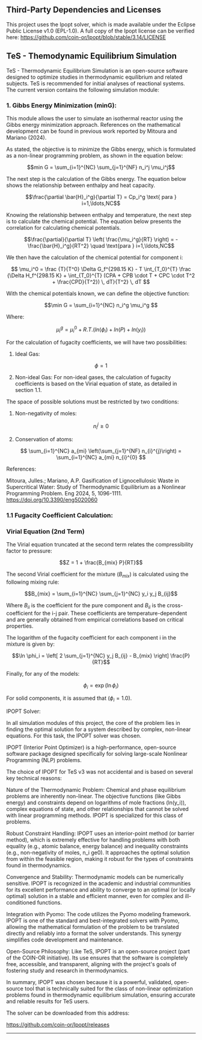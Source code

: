 ## Third-Party Dependencies and Licenses

This project uses the Ipopt solver, which is made available under the Eclipse Public License v1.0 (EPL-1.0). A full copy of the Ipopt license can be verified here: https://github.com/coin-or/Ipopt/blob/stable/3.14/LICENSE

## TeS - Themodynamic Equilibrium Simulation

TeS - Thermodynamic Equilibrium Simulation is an open-source software designed to optimize studies in thermodynamic equilibrium and related subjects. TeS is recommended for initial analyses of reactional systems. The current version contains the following simulation module:

### 1. Gibbs Energy Minimization (minG):

This module allows the user to simulate an isothermal reactor using the Gibbs energy minimization approach. References on the mathematical development can be found in previous work reported by Mitoura and Mariano (2024).

As stated, the objective is to minimize the Gibbs energy, which is formulated as a non-linear programming problem, as shown in the equation below:

$$min G = \sum_{i=1}^{NC} \sum_{j=1}^{NF} n_i^j \mu_i^j$$

The next step is the calculation of the Gibbs energy. The equation below shows the relationship between enthalpy and heat capacity.

$$\frac{\partial \bar{H}_i^g}{\partial T} = Cp_i^g \text{  para } i=1,\ldots,NC$$

Knowing the relationship between enthalpy and temperature, the next step is to calculate the chemical potential. The equation below presents the correlation for calculating chemical potentials.

$$\frac{\partial}{\partial T} \left( \frac{\mu_i^g}{RT} \right) = -\frac{\bar{H}_i^g}{RT^2} \quad \text{para } i=1,\ldots,NC$$

We then have the calculation of the chemical potential for component i:

$$
\mu_i^0 = \frac {T}{T^0} \Delta G_f^{298.15 K} - T \int_{T_0}^{T} \frac {\Delta H_f^{298.15 K} + \int_{T_0}^{T} (CPA + CPB \cdot T + CPC \cdot T^2 + \frac{CPD}{T^2}) \, dT}{T^2} \, dT
$$

With the chemical potentials known, we can define the objective function:

$$\min G = \sum_{i=1}^{NC} n_i^g \mu_i^g $$

Where:

$$\mu _i^g = \mu _i^0 + R.T.(ln(\phi_i)+ln(P)+ln(y_i)) $$

For the calculation of fugacity coefficients, we will have two possibilities:

1. Ideal Gas:

$$\phi = 1 $$

2. Non-ideal Gas:
For non-ideal gases, the calculation of fugacity coefficients is based on the Virial equation of state, as detailed in section 1.1.

The space of possible solutions must be restricted by two conditions:
1. Non-negativity of moles:

$$ n_i^j \geq 0 $$

2. Conservation of atoms:

$$
\sum_{i=1}^{NC} a_{mi} \left(\sum_{j=1}^{NF} n_{i}^{j}\right) = \sum_{i=1}^{NC} a_{mi} n_{i}^{0}
$$

References:

Mitoura, Julles.; Mariano, A.P. Gasification of Lignocellulosic Waste in Supercritical Water: Study of Thermodynamic Equilibrium as a Nonlinear Programming Problem. Eng 2024, 5, 1096-1111. https://doi.org/10.3390/eng5020060

### 1.1 Fugacity Coefficient Calculation:

### Virial Equation (2nd Term)

The Virial equation truncated at the second term relates the compressibility factor to pressure:

$$Z = 1 + \frac{B_{mix} P}{RT}$$

The second Virial coefficient for the mixture ($B_{mix}$) is calculated using the following mixing rule:

$$B_{mix} = \sum_{i=1}^{NC} \sum_{j=1}^{NC} y_i y_j B_{ij}$$

Where $B_{ii}$ is the coefficient for the pure component and $B_{ii}$ is the cross-coefficient for the i-j pair. These coefficients are temperature-dependent and are generally obtained from empirical correlations based on critical properties.

The logarithm of the fugacity coefficient for each component i in the mixture is given by:

$$\ln \phi_i = \left[ 2 \sum_{j=1}^{NC} y_j B_{ij} - B_{mix} \right] \frac{P}{RT}$$

Finally, for any of the models:

$$\phi_i = \exp(\ln \phi_i)$$

For solid components, it is assumed that ($\phi_i = 1.0$).

IPOPT Solver:

In all simulation modules of this project, the core of the problem lies in finding the optimal solution for a system described by complex, non-linear equations. For this task, the IPOPT solver was chosen.

IPOPT (Interior Point Optimizer) is a high-performance, open-source software package designed specifically for solving large-scale Nonlinear Programming (NLP) problems.

The choice of IPOPT for TeS v3 was not accidental and is based on several key technical reasons:

Nature of the Thermodynamic Problem: Chemical and phase equilibrium problems are inherently non-linear. The objective functions (like Gibbs energy) and constraints depend on logarithms of mole fractions (ln(y_i)), complex equations of state, and other relationships that cannot be solved with linear programming methods. IPOPT is specialized for this class of problems.

Robust Constraint Handling: IPOPT uses an interior-point method (or barrier method), which is extremely effective for handling problems with both equality (e.g., atomic balance, energy balance) and inequality constraints (e.g., non-negativity of moles, n_i
ge0). It approaches the optimal solution from within the feasible region, making it robust for the types of constraints found in thermodynamics.

Convergence and Stability: Thermodynamic models can be numerically sensitive. IPOPT is recognized in the academic and industrial communities for its excellent performance and ability to converge to an optimal (or locally optimal) solution in a stable and efficient manner, even for complex and ill-conditioned functions.

Integration with Pyomo: The code utilizes the Pyomo modeling framework. IPOPT is one of the standard and best-integrated solvers with Pyomo, allowing the mathematical formulation of the problem to be translated directly and reliably into a format the solver understands. This synergy simplifies code development and maintenance.

Open-Source Philosophy: Like TeS, IPOPT is an open-source project (part of the COIN-OR initiative). Its use ensures that the software is completely free, accessible, and transparent, aligning with the project's goals of fostering study and research in thermodynamics.

In summary, IPOPT was chosen because it is a powerful, validated, open-source tool that is technically suited for the class of non-linear optimization problems found in thermodynamic equilibrium simulation, ensuring accurate and reliable results for TeS users.

The solver can be downloaded from this address:

https://github.com/coin-or/Ipopt/releases

---